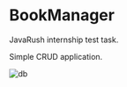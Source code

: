 # BookManager
JavaRush internship test task.  

Simple CRUD application.

![db](https://user-images.githubusercontent.com/20207133/31622606-93f6df04-b2a5-11e7-93a4-3771d134997a.png)
